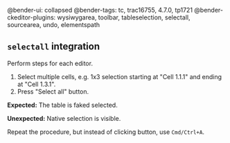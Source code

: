 @bender-ui: collapsed
@bender-tags: tc, trac16755, 4.7.0, tp1721
@bender-ckeditor-plugins: wysiwygarea, toolbar, tableselection, selectall, sourcearea, undo, elementspath

## `selectall` integration

Perform steps for each editor.

1. Select multiple cells, e.g. 1x3 selection starting at "Cell 1.1.1" and ending at "Cell 1.3.1".
1. Press "Select all" button.

**Expected:**
The table is faked selected.

**Unexpected:**
Native selection is visible.

Repeat the procedure, but instead of clicking button, use `Cmd/Ctrl+A`.
